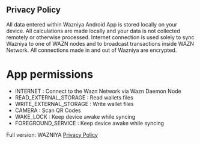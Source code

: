 ## Privacy Policy

All data entered within Wazniya Android App is stored locally on your device. All calculations are made locally and your data is not collected remotely or otherwise processed.
Internet connection is used solely to sync Wazniya to one of WAZN nodes and to broadcast transactions inside WAZN Network. All connections made in and out of Wazniya are encrypted.

# App permissions

- INTERNET : Connect to the Wazn Network via Wazn Daemon Node
- READ_EXTERNAL_STORAGE : Read wallets files
- WRITE_EXTERNAL_STORAGE : Write wallet files
- CAMERA : Scan QR Codes
- WAKE_LOCK : Keep device awake while syncing
- FOREGROUND_SERVICE : Keep device awake while syncing

Full version: WAZNIYA [Privacy Policy](https://wazniya.com/privacy-policy.html)
